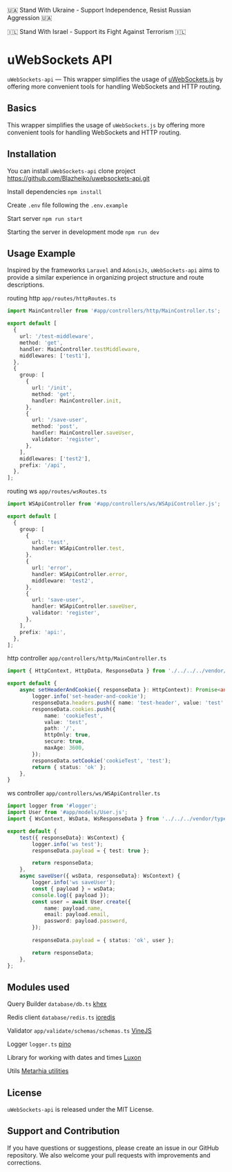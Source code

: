 🇺🇦 Stand With Ukraine - Support Independence, Resist Russian Aggression 🇺🇦

🇮🇱 Stand With Israel - Support its Fight Against Terrorism 🇮🇱

# uWebSockets API

`uWebSockets-api` — This wrapper simplifies the usage of [uWebSockets.js](https://github.com/uNetworking/uWebSockets.js) by offering more convenient tools for handling WebSockets and HTTP routing.

## Basics

This wrapper simplifies the usage of `uWebSockets.js` by offering more convenient tools for handling WebSockets and HTTP routing.

## Installation

You can install `uWebSockets-api` clone project https://github.com/Blazheiko/uwebsockets-api.git

Install dependencies `npm install`

Create `.env` file following the `.env.example`

Start server `npm run start`

Starting the server in development mode  `npm run dev`

## Usage Example

Inspired by the frameworks `Laravel` and `AdonisJs`, `uWebSockets-api` aims to provide a similar experience in organizing project structure and route descriptions.


routing http `app/routes/httpRoutes.ts`

```ts
import MainController from '#app/controllers/http/MainController.ts';

export default [
  {
    url: '/test-middleware',
    method: 'get',
    handler: MainController.testMiddleware,
    middlewares: ['test1'],
  },
  {
    group: [
      {
        url: '/init',
        method: 'get',
        handler: MainController.init,
      },
      {
        url: '/save-user',
        method: 'post',
        handler: MainController.saveUser,
        validator: 'register',
      },
    ],
    middlewares: ['test2'],
    prefix: '/api',
  },
];

```

routing ws `app/routes/wsRoutes.ts`

```ts
import WSApiController from '#app/controllers/ws/WSApiController.js';

export default [
  {
    group: [
      {
        url: 'test',
        handler: WSApiController.test,
      },
      {
        url: 'error',
        handler: WSApiController.error,
        middleware: 'test2',
      },
      {
        url: 'save-user',
        handler: WSApiController.saveUser,
        validator: 'register',
      },
    ],
    prefix: 'api:',
  },
];


```
http controller `app/controllers/http/MainController.ts`

```ts
import { HttpContext, HttpData, ResponseData } from './../../../vendor/types/types.js';

export default {
    async setHeaderAndCookie({ responseData }: HttpContext): Promise<any> {
        logger.info('set-header-and-cookie');
        responseData.headers.push({ name: 'test-header', value: 'test' });
        responseData.cookies.push({
            name: 'cookieTest',
            value: 'test',
            path: '/',
            httpOnly: true,
            secure: true,
            maxAge: 3600,
        });
        responseData.setCookie('cookieTest', 'test');
        return { status: 'ok' };
    },
}
```

ws controller `app/controllers/ws/WSApiController.ts`

```ts
import logger from '#logger';
import User from '#app/models/User.js';
import { WsContext, WsData, WsResponseData } from '../../../vendor/types/types.js';

export default {
    test({ responseData}: WsContext) {
        logger.info('ws test');
        responseData.payload = { test: true };

        return responseData;
    },
    async saveUser({ wsData, responseData}: WsContext) {
        logger.info('ws saveUser');
        const { payload } = wsData;
        console.log({ payload });
        const user = await User.create({
            name: payload.name,
            email: payload.email,
            password: payload.password,
        });
       
        responseData.payload = { status: 'ok', user };

        return responseData;
    },
};
```

## Modules used

Query Builder `database/db.ts` [khex](https://knexjs.org/guide/)

Redis client `database/redis.ts` [ioredis](https://github.com/redis/ioredis)

Validator `app/validate/schemas/schemas.ts` [VineJS](https://vinejs.dev/docs/introduction)

Logger `logger.ts` [pino](https://github.com/pinojs/pino)

Library for working with dates and times [Luxon](https://github.com/moment/luxon#readme)

Utils [Metarhia utilities](https://github.com/metarhia/metautil)

## License

`uWebSockets-api` is released under the MIT License.

## Support and Contribution

If you have questions or suggestions, please create an issue in our GitHub repository. We also welcome your pull requests with improvements and corrections.
